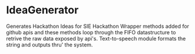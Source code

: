 # IdeaGenerator
Generates Hackathon Ideas for SIE Hackathon
Wrapper methods added for github apis and these methods loop through the FIFO datastructure to retrive the raw data exposed by api's. Text-to-speech module formats the string and outputs thru' the system. 
